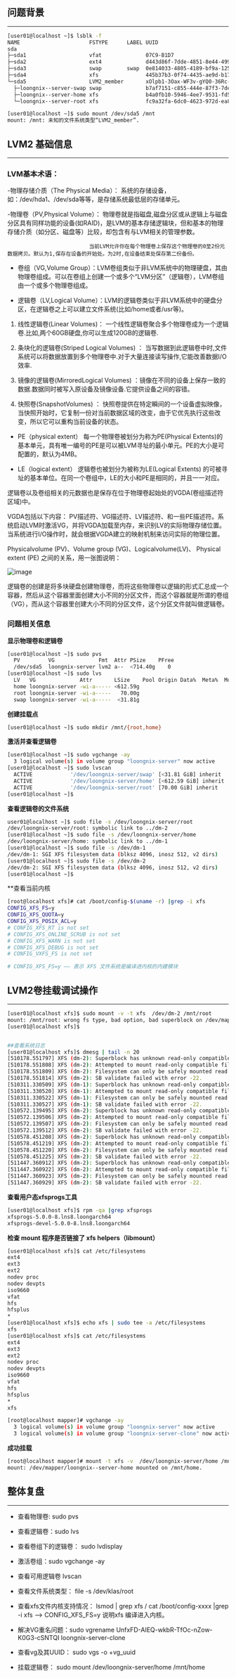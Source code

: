 ## 问题背景
---

```bash
[user01@localhost ~]$ lsblk -f
NAME                      FSTYPE      LABEL UUID                                   MOUNTPOINT
sda
├─sda1                    vfat              07C9-B1D7
├─sda2                    ext4              d443d86f-7dde-4851-8e44-499b7e507442
├─sda3                    swap        swap  0e814033-4805-4189-bf9a-1258502f6926
├─sda4                    xfs               445b37b3-0f74-4435-ae9d-b178b5526062
└─sda5                    LVM2_member       xOlpb1-3Oax-WF3v-gYQ0-36Rc-xcqA-eBdZVo
  ├─loongnix--server-swap swap              b7af7151-c855-444e-87f3-7dec12b21bda
  ├─loongnix--server-home xfs               b4a0fb10-5946-4ee7-9531-fd54b99efce2
  └─loongnix--server-root xfs               fc9a32fa-6dc0-4623-972d-ea8347989f89

[user01@localhost ~]$ sudo mount /dev/sda5 /mnt
mount: /mnt: 未知的文件系统类型“LVM2_member”.

```

## LVM2 基础信息
---


### LVM基本术语：

-物理存储介质（The Physical Media）： 系统的存储设备，如：/dev/hda1、/dev/sda等等，是存储系统最低层的存储单元。

-物理卷（PV,Physical Volume）： 物理卷就是指磁盘,磁盘分区或从逻辑上与磁盘分区具有同样功能的设备(如RAID)，是LVM的基本存储逻辑块，但和基本的物理存储介质（如分区、磁盘等）比较，却包含有与LVM相关的管理参数。

                              当前LVM允许你在每个物理卷上保存这个物理卷的0至2份元数据拷贝。默认为1,保存在设备的开始处。为2时,在设备结束处保存第二份备份。

- 卷组（VG,Volume Group）：LVM卷组类似于非LVM系统中的物理硬盘，其由物理卷组成。可以在卷组上创建一个或多个“LVM分区”（逻辑卷），LVM卷组由一个或多个物理卷组成。

- 逻辑卷（LV,Logical Volume）：LVM的逻辑卷类似于非LVM系统中的硬盘分区，在逻辑卷之上可以建立文件系统(比如/home或者/usr等)。

1. 线性逻辑卷(Linear Volumes)： 一个线性逻辑卷聚合多个物理卷成为一个逻辑卷.比如,两个60GB硬盘,你可以生成120GB的逻辑卷.

2. 条块化的逻辑卷(Striped Logical Volumes) ： 当写数据到此逻辑卷中时,文件系统可以将数据放置到多个物理卷中.对于大量连接读写操作,它能改善数据I/O效率.

3. 镜像的逻辑卷(MirroredLogical Volumes) ：镜像在不同的设备上保存一致的数据.数据同时被写入原设备及镜像设备.它提供设备之间的容错。

4. 快照卷(SnapshotVolumes) ： 快照卷提供在特定瞬间的一个设备虚拟映像，当快照开始时，它复制一份对当前数据区域的改变，由于它优先执行这些改变，所以它可以重构当前设备的状态。


- PE（physical extent） 每一个物理卷被划分为称为PE(Physical Extents)的基本单元，具有唯一编号的PE是可以被LVM寻址的最小单元。PE的大小是可配置的，默认为4MB。

- LE（logical extent） 逻辑卷也被划分为被称为LE(Logical Extents) 的可被寻址的基本单位。在同一个卷组中，LE的大小和PE是相同的，并且一一对应。

逻辑卷以及卷组相关的元数据也是保存在位于物理卷起始处的VGDA(卷组描述符区域)中。

VGDA包括以下内容： PV描述符、VG描述符、LV描述符、和一些PE描述符。系统启动LVM时激活VG，并将VGDA加载至内存，来识别LV的实际物理存储位置。当系统进行I/O操作时，就会根据VGDA建立的映射机制来访问实际的物理位置。


Physicalvolume (PV)、Volume group (VG)、Logicalvolume(LV)、 Physical extent (PE) 之间的关系，用一张图说明：


![image](https://github.com/user-attachments/assets/bc627583-6d55-47af-94ea-78a407347347)

逻辑卷的创建是将多块硬盘创建物理卷，而将这些物理卷以逻辑的形式汇总成一个容器，然后从这个容器里面创建大小不同的分区文件，而这个容器就是所谓的卷组（VG），而从这个容器里创建大小不同的分区文件，这个分区文件就叫做逻辑卷。


### 问题相关信息

**显示物理卷和逻辑卷**
```bash
[user01@localhost ~]$ sudo pvs
  PV         VG              Fmt  Attr PSize    PFree
  /dev/sda5  loongnix-server lvm2 a--  <714.40g    0
[user01@localhost ~]$ sudo lvs
  LV   VG              Attr       LSize    Pool Origin Data%  Meta%  Move Log Cpy%Sync Convert
  home loongnix-server -wi-a----- <612.59g
  root loongnix-server -wi-a-----   70.00g
  swap loongnix-server -wi-a-----  <31.81g
```

**创建挂载点**
```bash
[user01@localhost ~]$ sudo mkdir /mnt/{root,home}
```

**激活并查看逻辑卷**
```bash
[user01@localhost ~]$ sudo vgchange -ay
  3 logical volume(s) in volume group "loongnix-server" now active
[user01@localhost ~]$ sudo lvscan
  ACTIVE            '/dev/loongnix-server/swap' [<31.81 GiB] inherit
  ACTIVE            '/dev/loongnix-server/home' [<612.59 GiB] inherit
  ACTIVE            '/dev/loongnix-server/root' [70.00 GiB] inherit
[user01@localhost ~]$
```

**查看逻辑卷的文件系统**

```bash
user01@localhost ~]$ sudo file -s /dev/loongnix-server/root
/dev/loongnix-server/root: symbolic link to ../dm-2
[user01@localhost ~]$ sudo file -s /dev/loongnix-server/home
/dev/loongnix-server/home: symbolic link to ../dm-1
[user01@localhost ~]$ sudo file -s /dev/dm-1
/dev/dm-1: SGI XFS filesystem data (blksz 4096, inosz 512, v2 dirs)
[user01@localhost ~]$ sudo file -s /dev/dm-2
/dev/dm-2: SGI XFS filesystem data (blksz 4096, inosz 512, v2 dirs)
[user01@localhost ~]$
```

**查看当前内核

```bash
[root@localhost xfs]# cat /boot/config-$(uname -r) |grep -i xfs
CONFIG_XFS_FS=y
CONFIG_XFS_QUOTA=y
CONFIG_XFS_POSIX_ACL=y
# CONFIG_XFS_RT is not set
# CONFIG_XFS_ONLINE_SCRUB is not set
# CONFIG_XFS_WARN is not set
# CONFIG_XFS_DEBUG is not set
# CONFIG_VXFS_FS is not set

# CONFIG_XFS_FS=y —— 表示 XFS 文件系统是编译进内核的内建模块
```

## LVM2卷挂载调试操作
---

```bash
[user01@localhost xfs]$ sudo mount -v -t xfs  /dev/dm-2 /mnt/root
mount: /mnt/root: wrong fs type, bad option, bad superblock on /dev/mapper/loongnix--server-root, missing codepage or helper program, or other error.
[user01@localhost xfs]$
```

```bash

##查看系统日志
[user01@localhost xfs]$ dmesg | tail -n 20
[510178.551797] XFS (dm-2): Superblock has unknown read-only compatible features (0x8) enabled.
[510178.551808] XFS (dm-2): Attempted to mount read-only compatible filesystem read-write.
[510178.551809] XFS (dm-2): Filesystem can only be safely mounted read only.
[510178.551814] XFS (dm-2): SB validate failed with error -22.
[510311.330509] XFS (dm-1): Superblock has unknown read-only compatible features (0x8) enabled.
[510311.330520] XFS (dm-1): Attempted to mount read-only compatible filesystem read-write.
[510311.330522] XFS (dm-1): Filesystem can only be safely mounted read only.
[510311.330527] XFS (dm-1): SB validate failed with error -22.
[510572.139495] XFS (dm-2): Superblock has unknown read-only compatible features (0x8) enabled.
[510572.139506] XFS (dm-2): Attempted to mount read-only compatible filesystem read-write.
[510572.139507] XFS (dm-2): Filesystem can only be safely mounted read only.
[510572.139512] XFS (dm-2): SB validate failed with error -22.
[510578.451208] XFS (dm-2): Superblock has unknown read-only compatible features (0x8) enabled.
[510578.451219] XFS (dm-2): Attempted to mount read-only compatible filesystem read-write.
[510578.451220] XFS (dm-2): Filesystem can only be safely mounted read only.
[510578.451225] XFS (dm-2): SB validate failed with error -22.
[511447.360912] XFS (dm-2): Superblock has unknown read-only compatible features (0x8) enabled.
[511447.360922] XFS (dm-2): Attempted to mount read-only compatible filesystem read-write.
[511447.360923] XFS (dm-2): Filesystem can only be safely mounted read only.
[511447.360929] XFS (dm-2): SB validate failed with error -22.

```


**查看用户态xfsprogs工具**


```bash
[user01@localhost xfs]$ rpm -qa |grep xfsprogs
xfsprogs-5.0.0-8.lns8.loongarch64
xfsprogs-devel-5.0.0-8.lns8.loongarch64
```

**检查 mount 程序是否链接了 xfs helpers（libmount）**

```bash
[user01@localhost xfs]$ cat /etc/filesystems
ext4
ext3
ext2
nodev proc
nodev devpts
iso9660
vfat
hfs
hfsplus
*
[user01@localhost xfs]$ echo xfs | sudo tee -a /etc/filesystems
xfs
[user01@localhost xfs]$ cat /etc/filesystems
ext4
ext3
ext2
nodev proc
nodev devpts
iso9660
vfat
hfs
hfsplus
*
xfs
```


```bash
[root@localhost mapper]# vgchange -ay
  3 logical volume(s) in volume group "loongnix-server" now active
  3 logical volume(s) in volume group "loongnix-server-clone" now active
```

**成功挂载**

```bash
[root@localhost mapper]# mount -t xfs -v  /dev/loongnix-server/home /mnt/home
mount: /dev/mapper/loongnix--server-home mounted on /mnt/home.
``` 


## 整体复盘
---

- 查看物理卷: sudo pvs

- 查看逻辑卷：sudo lvs

- 查看卷组下的逻辑卷： sudo lvdisplay

- 激活卷组：sudo vgchange -ay  

- 查看可用逻辑卷 lvscan

- 查看文件系统类型：  file -s /dev/klas/root

- 查看xfs文件内核支持情况： lsmod | grep xfs / cat /boot/config-xxxx |grep -i xfs --> CONFIG_XFS_FS=y 说明xfs 编译进入内核。

- 解决VG重名问题：sudo vgrename UnfxFD-AIEQ-wkbR-TfOc-nZow-K0G3-cSNTQI loongnix-server-clone

- 查看vg及其UUID： sudo vgs -o +vg_uuid 

- 挂载逻辑卷： sudo mount /dev/loongnix-server/home /mnt/home
